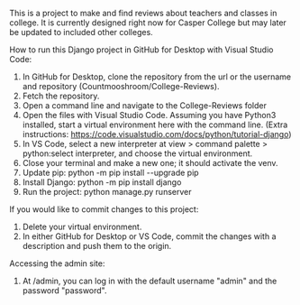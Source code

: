 This is a project to make and find reviews about teachers and classes in college.  It is currently designed right now for Casper College but may later be updated to included other colleges.

How to run this Django project in GitHub for Desktop with Visual Studio Code:

1. In GitHub for Desktop, clone the repository from the url or the username and repository (Countmooshroom/College-Reviews).
2. Fetch the repository.
3. Open a command line and navigate to the College-Reviews folder
4. Open the files with Visual Studio Code.  Assuming you have Python3 installed, start a virtual environment here with the command line. (Extra instructions: https://code.visualstudio.com/docs/python/tutorial-django)
5. In VS Code, select a new interpreter at view > command palette > python:select interpreter, and choose the virtual environment.
6. Close your terminal and make a new one; it should activate the venv.
7. Update pip: python -m pip install --upgrade pip
8. Install Django: python -m pip install django
9. Run the project: python manage.py runserver

If you would like to commit changes to this project:

1. Delete your virtual environment.
2. In either GitHub for Desktop or VS Code, commit the changes with a description and push them to the origin.

Accessing the admin site:

1. At /admin, you can log in with the default username "admin" and the password "password".

